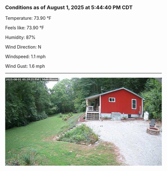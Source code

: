 ### Conditions as of August 1, 2025 at 5:44:40 PM CDT 

Temperature: 73.90 &deg;F

Feels like: 73.90 &deg;F

Humidity: 87%

Wind Direction: N

Windspeed: 1.1 mph

Wind Gust: 1.6 mph

---

<img src="./images/latest.jpeg"/>

